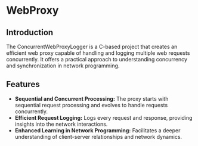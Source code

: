 # WebProxy

## Introduction

The ConcurrentWebProxyLogger is a C-based project that creates an efficient web proxy capable of handling and logging multiple web requests concurrently. It offers a practical approach to understanding concurrency and synchronization in network programming.

## Features

- **Sequential and Concurrent Processing:** The proxy starts with sequential request processing and evolves to handle requests concurrently.
- **Efficient Request Logging:** Logs every request and response, providing insights into the network interactions.
- **Enhanced Learning in Network Programming:** Facilitates a deeper understanding of client-server relationships and network dynamics.

